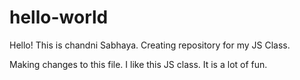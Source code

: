 # hello-world
Hello! This is chandni Sabhaya. Creating repository for my JS Class.  

Making changes to this file. 
I like this JS class. It is a lot of fun. 
